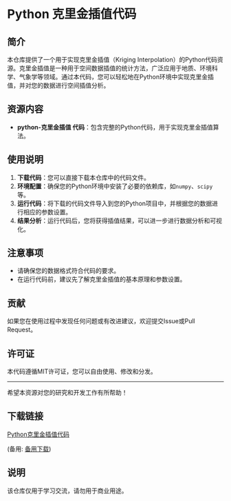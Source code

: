 # Python 克里金插值代码

## 简介

本仓库提供了一个用于实现克里金插值（Kriging Interpolation）的Python代码资源。克里金插值是一种用于空间数据插值的统计方法，广泛应用于地质、环境科学、气象学等领域。通过本代码，您可以轻松地在Python环境中实现克里金插值，并对您的数据进行空间插值分析。

## 资源内容

- **python-克里金插值 代码**：包含完整的Python代码，用于实现克里金插值算法。

## 使用说明

1. **下载代码**：您可以直接下载本仓库中的代码文件。
2. **环境配置**：确保您的Python环境中安装了必要的依赖库，如`numpy`、`scipy`等。
3. **运行代码**：将下载的代码文件导入到您的Python项目中，并根据您的数据进行相应的参数设置。
4. **结果分析**：运行代码后，您将获得插值结果，可以进一步进行数据分析和可视化。

## 注意事项

- 请确保您的数据格式符合代码的要求。
- 在运行代码前，建议先了解克里金插值的基本原理和参数设置。

## 贡献

如果您在使用过程中发现任何问题或有改进建议，欢迎提交Issue或Pull Request。

## 许可证

本代码遵循MIT许可证，您可以自由使用、修改和分发。

---

希望本资源对您的研究和开发工作有所帮助！

## 下载链接
[Python克里金插值代码](https://pan.quark.cn/s/5d2bd96536e6) 

(备用: [备用下载](https://pan.baidu.com/s/12ZX2xrQSWoxHdc9VZSJ2Cw?pwd=1234))

## 说明

该仓库仅用于学习交流，请勿用于商业用途。
